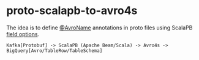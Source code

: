 # proto-scalapb-to-avro4s

The idea is to define [@AvroName](https://github.com/sksamuel/avro4s#overriding-a-field-name) annotations in proto 
files using ScalaPB [field options](https://scalapb.github.io/docs/customizations#adding-annotations).

```
Kafka[Protobuf] -> ScalaPB (Apache Beam/Scala) -> Avro4s -> BigQuery[Avro/TableRow/TableSchema]
```
